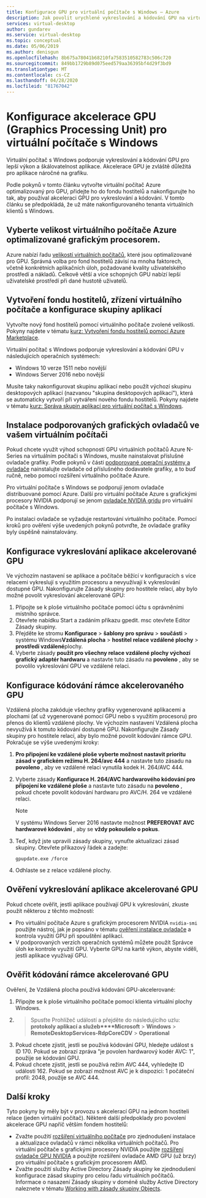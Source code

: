 ```yaml
---
title: Konfigurace GPU pro virtuální počítače s Windows – Azure
description: Jak povolit urychlené vykreslování a kódování GPU na virtuálním počítači s Windows
services: virtual-desktop
author: gundarev
ms.service: virtual-desktop
ms.topic: conceptual
ms.date: 05/06/2019
ms.author: denisgun
ms.openlocfilehash: 8b675a78041b68210fa7583510582783c506c720
ms.sourcegitcommit: 849bb1729b89d075eed579aa36395bf4d29f3bd9
ms.translationtype: MT
ms.contentlocale: cs-CZ
ms.lasthandoff: 04/28/2020
ms.locfileid: "81767042"
---
```

# <a name="configure-graphics-processing-unit-gpu-acceleration-for-windows-virtual-desktop"></a>Konfigurace akcelerace GPU (Graphics Processing Unit) pro virtuální počítače s Windows

Virtuální počítač s Windows podporuje vykreslování a kódování GPU pro lepší výkon a škálovatelnost aplikace. Akcelerace GPU je zvláště důležitá pro aplikace náročné na grafiku.

Podle pokynů v tomto článku vytvořte virtuální počítač Azure optimalizovaný pro GPU, přidejte ho do fondu hostitelů a nakonfigurujte ho tak, aby používal akceleraci GPU pro vykreslování a kódování. V tomto článku se předpokládá, že už máte nakonfigurovaného tenanta virtuálních klientů s Windows.

## <a name="select-a-gpu-optimized-azure-virtual-machine-size"></a>Vyberte velikost virtuálního počítače Azure optimalizované grafickým procesorem.

Azure nabízí řadu [velikostí virtuálních počítačů](/azure/virtual-machines/windows/sizes-gpu), které jsou optimalizované pro GPU. Správná volba pro fond hostitelů závisí na mnoha faktorech, včetně konkrétních aplikačních úloh, požadované kvality uživatelského prostředí a nákladů. Celkově větší a více schopných GPU nabízí lepší uživatelské prostředí při dané hustotě uživatelů.

## <a name="create-a-host-pool-provision-your-virtual-machine-and-configure-an-app-group"></a>Vytvoření fondu hostitelů, zřízení virtuálního počítače a konfigurace skupiny aplikací

Vytvořte nový fond hostitelů pomocí virtuálního počítače zvolené velikosti. Pokyny najdete v tématu [kurz: Vytvoření fondu hostitelů pomocí Azure Marketplace](/azure/virtual-desktop/create-host-pools-azure-marketplace).

Virtuální počítač s Windows podporuje vykreslování a kódování GPU v následujících operačních systémech:

* Windows 10 verze 1511 nebo novější
* Windows Server 2016 nebo novější

Musíte taky nakonfigurovat skupinu aplikací nebo použít výchozí skupinu desktopových aplikací (nazvanou "skupina desktopových aplikací"), která se automaticky vytvoří při vytváření nového fondu hostitelů. Pokyny najdete v tématu [kurz: Správa skupin aplikací pro virtuální počítač s Windows](/azure/virtual-desktop/manage-app-groups).

## <a name="install-supported-graphics-drivers-in-your-virtual-machine"></a>Instalace podporovaných grafických ovladačů ve vašem virtuálním počítači

Pokud chcete využít výhod schopností GPU virtuálních počítačů Azure N-Series na virtuálním počítači s Windows, musíte nainstalovat příslušné ovladače grafiky. Podle pokynů v části [podporované operační systémy a ovladače](/azure/virtual-machines/windows/sizes-gpu#supported-operating-systems-and-drivers) nainstalujte ovladače od příslušného dodavatele grafiky, a to buď ručně, nebo pomocí rozšíření virtuálního počítače Azure.

Pro virtuální počítače s Windows se podporují jenom ovladače distribuované pomocí Azure. Další pro virtuální počítače Azure s grafickými procesory NVIDIA podporují se jenom [ovladače NVIDIA gridu](/azure/virtual-machines/windows/n-series-driver-setup#nvidia-grid-drivers) pro virtuální počítače s Windows.

Po instalaci ovladače se vyžaduje restartování virtuálního počítače. Pomocí kroků pro ověření výše uvedených pokynů potvrďte, že ovladače grafiky byly úspěšně nainstalovány.

## <a name="configure-gpu-accelerated-app-rendering"></a>Konfigurace vykreslování aplikace akcelerované GPU

Ve výchozím nastavení se aplikace a počítače běžící v konfiguracích s více relacemi vykreslují s využitím procesoru a nevyužívají k vykreslování dostupné GPU. Nakonfigurujte Zásady skupiny pro hostitele relací, aby bylo možné povolit vykreslování akcelerované GPU:

1. Připojte se k ploše virtuálního počítače pomocí účtu s oprávněními místního správce.
2. Otevřete nabídku Start a zadáním příkazu gpedit. msc otevřete Editor Zásady skupiny.
3. Přejděte ke stromu **Konfigurace** > **šablony pro správu** > **součásti** > systému Windows**Vzdálená plocha** > **hostitel relace vzdálené plochy** > **prostředí vzdálené**plochy.
4. Vyberte zásady **použít pro všechny relace vzdálené plochy výchozí grafický adaptér hardwaru** a nastavte tuto zásadu na **povoleno** , aby se povolilo vykreslování GPU ve vzdálené relaci.

## <a name="configure-gpu-accelerated-frame-encoding"></a>Konfigurace kódování rámce akcelerovaného GPU

Vzdálená plocha zakóduje všechny grafiky vygenerované aplikacemi a plochami (ať už vygenerované pomocí GPU nebo s využitím procesoru) pro přenos do klientů vzdálené plochy. Ve výchozím nastavení Vzdálená plocha nevyužívá k tomuto kódování dostupné GPU. Nakonfigurujte Zásady skupiny pro hostitele relací, aby bylo možné povolit kódování rámce GPU. Pokračuje se výše uvedenými kroky:

1. **Pro připojení ke vzdálené ploše vyberte možnost nastavit prioritu zásad v grafickém režimu H. 264/avc 444** a nastavte tuto zásadu na **povoleno** , aby ve vzdálené relaci vynutila kodek H. 264/AVC 444.
2. Vyberte zásady **Konfigurace H. 264/AVC hardwarového kódování pro připojení ke vzdálené ploše** a nastavte tuto zásadu na **povoleno** , pokud chcete povolit kódování hardwaru pro AVC/H. 264 ve vzdálené relaci.

    >[!NOTE]
    >V systému Windows Server 2016 nastavte možnost **PREFEROVAT AVC hardwarové kódování** , aby se **vždy pokoušelo o pokus**.

3. Teď, když jste upravili zásady skupiny, vynuťte aktualizaci zásad skupiny. Otevřete příkazový řádek a zadejte:

    ```batch
    gpupdate.exe /force
    ```

4. Odhlaste se z relace vzdálené plochy.

## <a name="verify-gpu-accelerated-app-rendering"></a>Ověření vykreslování aplikace akcelerované GPU

Pokud chcete ověřit, jestli aplikace používají GPU k vykreslování, zkuste použít některou z těchto možností:

* Pro virtuální počítače Azure s grafickým procesorem NVIDIA `nvidia-smi` použijte nástroj, jak je popsáno v tématu [ověření instalace ovladače](/azure/virtual-machines/windows/n-series-driver-setup#verify-driver-installation) a kontrola využití GPU při spouštění aplikací.
* V podporovaných verzích operačních systémů můžete použít Správce úloh ke kontrole využití GPU. Vyberte GPU na kartě výkon, abyste viděli, jestli aplikace využívají GPU.

## <a name="verify-gpu-accelerated-frame-encoding"></a>Ověřit kódování rámce akcelerované GPU

Ověření, že Vzdálená plocha používá kódování GPU-akcelerované:

1. Připojte se k ploše virtuálního počítače pomocí klienta virtuální plochy Windows.
2.  > Spusťte Prohlížeč událostí a přejděte do následujícího uzlu: **protokoly aplikací a služeb****Microsoft** > **Windows** > **RemoteDesktopServices-RdpCoreCDV** > **Operational**
3. Pokud chcete zjistit, jestli se používá kódování GPU, hledejte událost s ID 170. Pokud se zobrazí zpráva "je povolen hardwarový kodér AVC: 1", použije se kódování GPU.
4. Pokud chcete zjistit, jestli se používá režim AVC 444, vyhledejte ID události 162. Pokud se zobrazí možnost AVC je k dispozici: 1 počáteční profil: 2048, použije se AVC 444.

## <a name="next-steps"></a>Další kroky

Tyto pokyny by měly být v provozu s akcelerací GPU na jednom hostiteli relace (jeden virtuální počítač). Některé další předpoklady pro povolení akcelerace GPU napříč větším fondem hostitelů:

* Zvažte použití [rozšíření virtuálního počítače](/azure/virtual-machines/extensions/overview) pro zjednodušení instalace a aktualizace ovladačů v rámci několika virtuálních počítačů. Pro virtuální počítače s grafickými procesory NVIDIA použijte [rozšíření ovladače GPU NVIDIA](/azure/virtual-machines/extensions/hpccompute-gpu-windows) a použijte rozšíření ovladače AMD GPU (už brzy) pro virtuální počítače s grafickým procesorem AMD.
* Zvažte použití služby Active Directory Zásady skupiny ke zjednodušení konfigurace zásad skupiny pro celou řadu virtuálních počítačů. Informace o nasazení Zásady skupiny v doméně služby Active Directory naleznete v tématu [Working with zásady skupiny Objects](https://go.microsoft.com/fwlink/p/?LinkId=620889).
